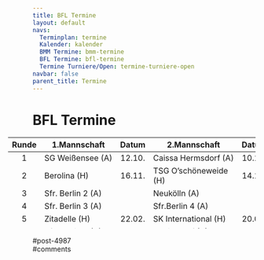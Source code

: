 ```yaml
---
title: BFL Termine 
layout: default
navs:
  Terminplan: termine
  Kalender: kalender
  BMM Termine: bmm-termine
  BFL Termine: bfl-termine
  Termine Turniere/Open: termine-turniere-open
navbar: false
parent_title: Termine
---
```

<div class="post-4987 page type-page status-publish hentry" id="post-4987">
<h1 class="entry-title">BFL Termine</h1>
<div class="entry-content">
<style>
 .t_container { position:relative;left:-50px; }<br /> .smartphone .t_container { left:0px; }<br /> .t_container .td,<br /> .t_container .th {<br />  padding-left:5px;<br />  padding-right:5px;<br /> }<br /></style>
<div class="t_container" style="overflow: visible;">
<table class="clean footable" style="height: 186px;">
<thead>
<tr style="height: 18px;">
<th nowrap="nowrap" style="height: 18px;">Runde</th>
<th nowrap="nowrap" style="height: 18px;">1.Mannschaft</th>
<th nowrap="nowrap" style="text-align: center; height: 18px;">Datum</th>
<th nowrap="nowrap" style="height: 18px;">2.Mannschaft</th>
<th nowrap="nowrap" style="text-align: center; height: 18px;">Datum</th>
<th nowrap="nowrap" style="height: 18px;">3.Mannschaft</th>
<th nowrap="nowrap" style="text-align: center; height: 18px;">Datum</th>
</tr>
</thead>
<tbody>
<tr style="height: 24px;">
<td style="text-align: center; height: 24px;">1</td>
<td nowrap="nowrap" style="height: 24px;">SG Weißensee (A)</td>
<td style="text-align: center; height: 24px;">12.10.</td>
<td nowrap="nowrap" style="height: 24px;">Caissa Hermsdorf (A)</td>
<td style="text-align: center; height: 24px;">10.10.</td>
<td nowrap="nowrap" style="height: 24px;">SG Weißensee 2 (A)</td>
<td style="text-align: center; height: 24px;">12.10.</td>
</tr>
<tr style="height: 24px;">
<td style="text-align: center; height: 24px;">2</td>
<td style="height: 24px;">Berolina (H)</td>
<td style="text-align: center; height: 24px;">16.11.</td>
<td style="height: 24px;">TSG O’schöneweide (H)</td>
<td style="text-align: center; height: 24px;">14.11.</td>
<td nowrap="nowrap" style="height: 24px;">Berolina 2 (H)</td>
<td style="text-align: center; height: 24px;">14.11.</td>
</tr>
<tr style="height: 24px;">
<td style="text-align: center; height: 24px;">3</td>
<td nowrap="nowrap" style="height: 24px;">Sfr. Berlin 2 (A)</td>
<td style="text-align: center; height: 24px;"></td>
<td style="height: 24px;">Neukölln (A)</td>
<td style="height: 24px;"></td>
<td nowrap="nowrap" style="height: 24px;">Mariendorf 2 (A)</td>
<td style="text-align: center; height: 24px;"></td>
</tr>
<tr style="height: 24px;">
<td style="text-align: center; height: 24px;">4</td>
<td nowrap="nowrap" style="height: 24px;">Sfr. Berlin 3 (A)</td>
<td style="height: 24px;"></td>
<td nowrap="nowrap" style="height: 24px;">Sfr.Berlin 4 (A)</td>
<td style="text-align: center; height: 24px;"></td>
<td nowrap="nowrap" style="height: 24px;">Sfr. Berlin 6 (A)</td>
<td style="text-align: center; height: 24px;"></td>
</tr>
<tr style="height: 24px;">
<td style="text-align: center; height: 24px;">5</td>
<td style="height: 24px;">Zitadelle (H)</td>
<td style="text-align: center; height: 24px;">22.02.</td>
<td style="height: 24px;">SK International (H)</td>
<td style="text-align: center; height: 24px;">20.02.</td>
<td nowrap="nowrap" style="height: 24px;">Kreuzberg 4 (H)</td>
<td style="text-align: center; height: 24px;">20.02.</td>
</tr>
<tr style="height: 24px;">
<td style="text-align: center; height: 24px;">6</td>
<td style="height: 24px;">Sfr. Berlin 1 (A)</td>
<td style="text-align: center; height: 24px;"></td>
<td style="height: 24px;">Mariendorf (A)</td>
<td style="text-align: center; height: 24px;"></td>
<td nowrap="nowrap" style="height: 24px;">Sfr. Berlin 5 (A)</td>
<td style="text-align: center; height: 24px;"></td>
</tr>
<tr style="height: 24px;">
<td style="text-align: center; height: 24px;">7</td>
<td style="height: 24px;">Kreuzberg (H)</td>
<td style="text-align: center; height: 24px;">25.04.</td>
<td style="height: 24px;">Kreuzberg 2 (H)</td>
<td style="text-align: center; height: 24px;">23.04.</td>
<td nowrap="nowrap" style="height: 24px;">Kreuzberg 3 (H)</td>
<td style="text-align: center; height: 24px;">23.04.</td>
</tr>
</tbody>
</table>
</div>
</div><!-- .entry-content -->
</div> #post-4987 
<div id="comments">
</div> #comments 
